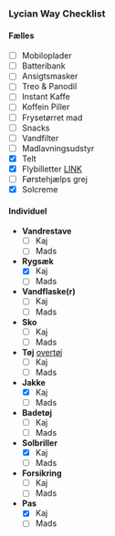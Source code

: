 ### Lycian Way Checklist

#### Fælles
- [ ] Mobiloplader
- [ ] Batteribank
- [ ] Ansigtsmasker
- [ ] Treo & Panodil
- [ ] Instant Kaffe
- [ ] Koffein Piller
- [ ] Frysetørret mad
- [ ] Snacks
- [ ] Vandfilter
- [ ] Madlavningsudstyr
- [x] Telt
- [x] Flybilletter [LINK](https://www.kiwi.com/en/manage/548603990?source=account)
- [ ] Førstehjælps grej
- [x] Solcreme

#### Individuel

- **Vandrestave**
  - [ ] Kaj
  - [ ] Mads
- **Rygsæk**
  - [x] Kaj
  - [ ] Mads
- **Vandflaske(r)**
  - [ ] Kaj
  - [ ] Mads
- **Sko**
  - [ ] Kaj
  - [ ] Mads
- **Tøj** [overtøj](https://www.outdoorgearlab.com/topics/clothing-mens/best-sun-shirt)
  - [ ] Kaj
  - [ ] Mads
- **Jakke**
  - [x] Kaj
  - [ ] Mads
- **Badetøj**
  - [ ] Kaj
  - [ ] Mads
- **Solbriller**
  - [x] Kaj
  - [ ] Mads
- **Forsikring**
  - [ ] Kaj
  - [ ] Mads
- **Pas**
  - [x] Kaj
  - [ ] Mads
